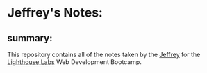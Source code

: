 # Jeffrey's Notes:



## summary:
 This repository contains all of the notes taken by the [Jeffrey](https://github.com/97-Jeffrey) for the [Lighthouse Labs](https://www.lighthouselabs.ca/) Web Development Bootcamp.

